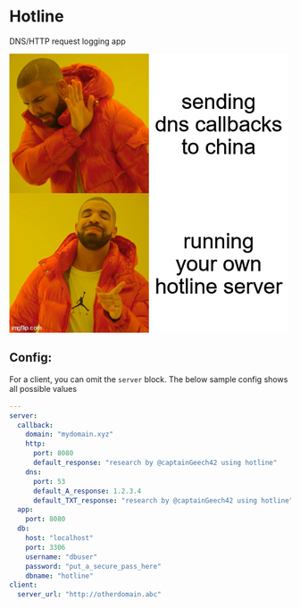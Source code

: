 # Hotline
DNS/HTTP request logging app

![Dank meme](/meme.jpg)

## Config:

For a client, you can omit the `server` block. The below sample config shows all possible values

```yml
---
server:
  callback:
    domain: "mydomain.xyz"
    http:
      port: 8080
      default_response: "research by @captainGeech42 using hotline"
    dns:
      port: 53
      default_A_response: 1.2.3.4
      default_TXT_response: "research by @captainGeech42 using hotline"
  app:
    port: 8080
  db:
    host: "localhost"
    port: 3306
    username: "dbuser"
    password: "put_a_secure_pass_here"
    dbname: "hotline"
client:
  server_url: "http://otherdomain.abc"
```
